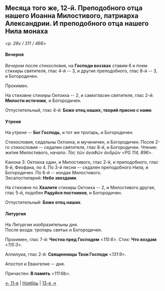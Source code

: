 
## Месяца того же, 12-й. Преподобного отца нашего Иоанна Милостивого, патриарха Александрии. И преподобного отца нашего Нила монаха

<*p. 28v / 311 / 466*>

#### Вечерня

*Вечером* после стихословия, на **Господи воззвах** ставим 6 и поем стихиры святителя, 
глас 4-й -- 3, и другие преподобного, глас 8-й -- 3, и Богородичен. 

Прокимен. 

На стиховне стихиры Октоиха -- 2, и самогласен святителя, глас 2-й: **Милости источник**, и Богородичен.

Отпустительный, глас 4-й: **Боже отец наших, творяй присно с нами**. 

#### Утреня

На *утрене* -- **Бог Господь**, и тот же тропарь, и Богородичен. 
  
Стихословия, седальны Октоиха, и мученичен, и Богородичен. 
После 2-го стихословия -- седален святителя, глас 8-й, и Богородичен. 
Чтение: житие Милостивого, начало: *Τὰς τῶν ἀγαϑῶν ἀνδρῶν* <*PG 114, 896*>. 

Канона 3: Октоиха один, и Милостивого, глас 2-й, и преподобного, глас 8-й, Феофана, по 4.
По 3-й песни -- седален преподобного Нила, и Богородичен. 
По 6-й -- кондак Милостивого.  
Эксапостиларий: **Небо звездами**. 

На стиховне по **Хвалите** стихиры Октоиха -- 2, и Милостивого другая, глас 5-й, подобен **Радуйся постников**, 
и Богородичен. 

Отпустительный: **Боже отец наших**. 

#### Литургия

На *Литургии* изобразительны дня.  
После входа: тропарь святых и Богородичен. 
 
Прокимен, глас 7-й: **Честна пред Господем** <*115:6*>. 
Стих: **Что воздам** <*115:3*>. 

Аллилуиа, глас 2-й: **Священницы Твои Господи** <*131:9*>. 

Апостол и Евангелие -- дня. 

Причастен: **В память** <*111:6b*>.

[← 11-е](11_11_EUR.ru.md) | [Ноябрь](README.md#12-й) | [13-е →](11_13_EUR.ru.md)
